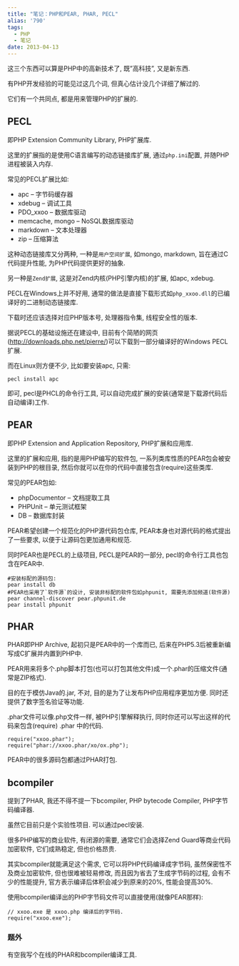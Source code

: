 ```yaml
---
title: "笔记：PHP和PEAR, PHAR, PECL"
alias: '790'
tags:
  - PHP
  - 笔记
date: 2013-04-13
---
```


这三个东西可以算是PHP中的高新技术了, 既&#8221;高科技&#8221;, 又是新东西.

有PHP开发经验的可能见过这几个词, 但真心估计没几个详细了解过的.

它们有一个共同点, 都是用来管理PHP的扩展的.

## PECL

即PHP Extension Community Library, PHP扩展库.

这里的扩展指的是使用C语言编写的动态链接库扩展, 通过`php.ini`配置, 并随PHP进程被装入内存.

常见的PECL扩展比如:

*   apc &#8211; 字节码缓存器
*   xdebug &#8211; 调试工具
*   PDO_xxoo &#8211; 数据库驱动
*   memcache, mongo &#8211; NoSQL数据库驱动
*   markdown &#8211; 文本处理器
*   zip &#8211; 压缩算法

这种动态链接库又分两种, 一种是`用户空间扩展`, 如mongo, markdown, 旨在通过C代码提升性能, 为PHP代码提供更好的抽象.

另一种是`Zend扩展`, 这是对Zend内核(PHP引擎内核)的扩展, 如apc, xdebug.

PECL在Windows上并不好用, 通常的做法是直接下载形式如`php_xxoo.dll`的已编译好的二进制动态链接库.

下载时还应该选择对应PHP版本号, 处理器指令集, 线程安全性的版本.

据说PECL的基础设施还在建设中, 目前有个简陋的网页(http://downloads.php.net/pierre/)可以下载到一部分编译好的Windows PECL扩展.

而在Linux则方便不少, 比如要安装apc, 只需:

    pecl install apc

即可, pecl是PHCL的命令行工具, 可以自动完成扩展的安装(通常是下载源代码后自动编译)工作.

## PEAR

即PHP Extension and Application Repository, PHP扩展和应用库.

这里的扩展和应用, 指的是用PHP编写的软件包, 一系列类库性质的PEAR包会被安装到PHP的根目录, 然后你就可以在你的代码中直接包含(require)这些类库.

常见的PEAR包如:

* phpDocumentor &#8211; 文档提取工具
* PHPUnit &#8211; 单元测试框架
* DB &#8211; 数据库封装

PEAR希望创建一个规范化的PHP源代码包仓库, PEAR本身也对源代码的格式提出了一些要求, 以便于让源码包更加通用和规范.

同时PEAR也是PECL的上级项目, PECL是PEAR的一部分, pecl的命令行工具也包含在PEAR中.

    #安装标配的源码包:
    pear install db
    #PEAR也采用了`软件源`的设计, 安装非标配的软件包如phpunit, 需要先添加频道(软件源)
    pear channel-discover pear.phpunit.de
    pear install phpunit

## PHAR

PHAR即PHP Archive, 起初只是PEAR中的一个库而已, 后来在PHP5.3后被重新编写成C扩展并内置到PHP中.

PEAR用来将多个.php脚本打包(也可以打包其他文件)成一个.phar的压缩文件(通常是ZIP格式).

目的在于模仿Java的.jar, 不对, 目的是为了让发布PHP应用程序更加方便. 同时还提供了数字签名验证等功能.

.phar文件可以像.php文件一样, 被PHP引擎解释执行, 同时你还可以写出这样的代码来包含(require) .phar 中的代码.

    require("xxoo.phar");
    require("phar://xxoo.phar/xo/ox.php");

PEAR中的很多源码包都通过PHAR打包.

## bcompiler

提到了PHAR, 我还不得不提一下bcompiler, PHP bytecode Compiler, PHP字节码编译器.

虽然它目前只是个实验性项目. 可以通过pecl安装.

很多PHP编写的商业软件, 有闭源的需要, 通常它们会选择Zend Guard等商业代码加密软件, 它们成熟稳定, 但也价格昂贵.

其实bcompiler就能满足这个需求, 它可以将PHP代码编译成字节码, 虽然保密性不及商业加密软件, 但也很难被轻易修改, 而且因为省去了生成字节码的过程, 会有不少的性能提升, 官方表示编译后体积会减少到原来的20%, 性能会提高30%.

使用bcompiler编译出的PHP字节码文件可以直接使用(就像PEAR那样):

    // xxoo.exe 是 xxoo.php 编译后的字节码.
    require("xxoo.exe");

### 题外

有空我写个在线的PHAR和bcompiler编译工具.
